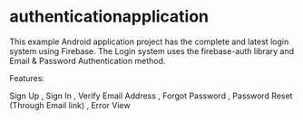 # authenticationapplication
This example Android application project has the complete and latest login system using Firebase. The Login system uses the firebase-auth library and Email & Password Authentication method.

Features:

Sign Up ,
Sign In , 
Verify Email Address ,
Forgot Password ,
Password Reset (Through Email link) ,
Error View
